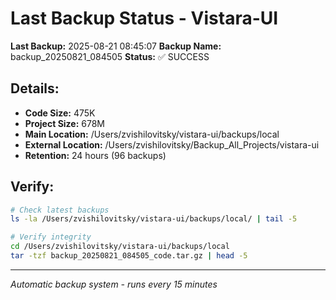 # Last Backup Status - Vistara-UI

**Last Backup:** 2025-08-21 08:45:07
**Backup Name:** backup_20250821_084505
**Status:** ✅ SUCCESS

## Details:
- **Code Size:** 475K
- **Project Size:** 678M
- **Main Location:** /Users/zvishilovitsky/vistara-ui/backups/local
- **External Location:** /Users/zvishilovitsky/Backup_All_Projects/vistara-ui
- **Retention:** 24 hours (96 backups)

## Verify:
```bash
# Check latest backups
ls -la /Users/zvishilovitsky/vistara-ui/backups/local/ | tail -5

# Verify integrity
cd /Users/zvishilovitsky/vistara-ui/backups/local
tar -tzf backup_20250821_084505_code.tar.gz | head -5
```

---
*Automatic backup system - runs every 15 minutes*
